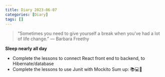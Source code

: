 ```yaml
---
title: Diary 2023-06-07
categories: [Diary]
tags: []
---
```

>“Sometimes you need to give yourself a break when you’ve had a lot of life change.” 
> — Barbara Freethy
 
**Sleep nearly all day**
- Complete the lessons to connect React front end to backend, to Hibernate/database
- Complete the lessons to use Junit with Mockito
Sum up: 📚💻📝
